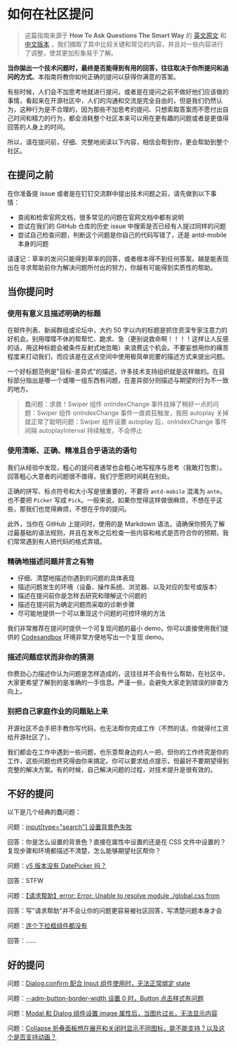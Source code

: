 # 如何在社区提问

> 这篇指南来源于 **How To Ask Questions The Smart Way** 的 [英文原文](http://www.catb.org/~esr/faqs/smart-questions.html) 和 [中文版本](https://github.com/ryanhanwu/How-To-Ask-Questions-The-Smart-Way/blob/main/README-zh_CN.md) ，我们摘取了其中比较关键和常见的内容，并且对一些内容进行了调整，使其更加形象易于了解。

**当你拋出一个技术问题时，最终是否能得到有用的回答，往往取决于你所提问和追问的方式**。本指南将教你如何正确的提问以获得你满意的答案。

有些时候，人们会不加思考地就进行提问，或者是在提问之前不做好他们应该做的事情，看起来在开源社区中，人们的沟通和交流是完全自由的，但是我们仍然认为，这种行为是不合理的，因为那些不加思考的提问、只想索取答案而不愿付出自己时间和精力的行为，都会消耗整个社区本来可以用在更有趣的问题或者是更值得回答的人身上的时间。

所以，请在提问前，仔细、完整地阅读以下内容，相信会帮到你，更会帮助到整个社区。

## 在提问之前

在你准备提 issue 或者是在钉钉交流群中提出技术问题之前，请先做到以下事情：

- 查阅和检索官网文档，很多常见的问题在官网文档中都有说明
- 尝试在我们的 GitHub 仓库的历史 issue 中搜索是否已经有人提过同样的问题
- 尝试自己检查问题，判断这个问题是你自己的代码写错了，还是 antd-mobile 本身的问题

请谨记：草率的发问只能得到草率的回答，或者根本得不到任何答案。越是能表现出在寻求帮助前你为解决问题所付出的努力，你越有可能得到实质性的帮助。

## 当你提问时

### 使用有意义且描述明确的标题

在邮件列表、新闻群组或论坛中，大约 50 字以内的标题是抓住资深专家注意力的好机会。别用喋喋不休的帮帮忙、跪求、急（更别说救命啊！！！！这样让人反感的话，用这种标题会被条件反射式地忽略）来浪费这个机会。不要妄想用你的痛苦程度来打动我们，而应该是在这点空间中使用极简单扼要的描述方式来提出问题。

一个好标题范例是"目标-差异式"的描述，许多技术支持组织就是这样做的。在目标部分指出是哪一个或哪一组东西有问题，在差异部分则描述与期望的行为不一致的地方。

> 蠢问题：求救！Swiper 组件 onIndexChange 事件挂掉了稍好一点的问题：Swiper 组件 onIndexChange 事件一直疯狂触发，我把 autoplay 关掉就正常了聪明问题：Swiper 组件设置 autoplay 后，onIndexChange 事件间隔 autoplayInterval 持续触发，不会停止

### 使用清晰、正确、精准且合乎语法的语句

我们从经验中发现，粗心的提问者通常也会粗心地写程序与思考（我敢打包票）。回答粗心大意者的问题很不值得，我们宁愿把时间耗在别处。

正确的拼写、标点符号和大小写是很重要的，不要将 `antd-mobile` 混淆为 `antm`，也不要把 `Picker` 写成 `Pick`。一般来说，如果你觉得这样做很麻烦，不想在乎这些，那我们也觉得麻烦，不想在乎你的提问。

此外，当你在 GitHub 上提问时，使用的是 Markdown 语法，请确保你预先了解过最基础的语法规则，并且在发布之后检查一些内容和格式是否符合你的预期，我们常常遇到有人把代码的格式弄错。

### 精确地描述问题并言之有物

- 仔细、清楚地描述你遇到的问题的具体表现
- 描述问题发生的环境（设备、操作系统、浏览器、以及对应的型号或版本）
- 描述在提问前你是怎样去研究和理解这个问题的
- 描述在提问前为确定问题而采取的诊断步骤
- 尽可能地提供一个可以重现这个问题的可控环境的方法

我们非常推荐在提问时提供一个可复现问题的最小 demo，你可以直接使用我们提供的 [Codesandbox](https://codesandbox.io/s/antd-mobile-snrxr?file=/src/App.tsx) 环境非常方便地写出一个复现 demo。

### 描述问题症状而非你的猜测

你费劲心力描述你认为问题是怎样造成的，这往往并不会有什么帮助，在社区中，大家更希望了解到的是准确的一手信息。严谨一些，会避免大家走到错误的排查方向上。

### 别把自己家庭作业的问题贴上来

开源社区不会手把手教你写代码，也无法帮你完成工作（不然的话，你就得付工资给开源社区了）。

我们都会在工作中遇到一些问题，也乐意帮身边的人一把，但你的工作终究是你的工作，这些问题也终究得由你来搞定。你可以要求给点提示，但最好不要期望得到完整的解决方案。有的时候，自己解决问题的过程，对技术提升是很有效的。

## 不好的提问

以下是几个经典的蠢问题：

问题：[input\[type="search"\] 设置背景色失败](https://github.com/ant-design/ant-design-mobile/issues/4684)

回答：你是怎么设置的背景色？直接在属性中设置的还是在 CSS 文件中设置的？复现步骤和环境都描述不清楚，怎么能够期望社区帮你？

问题：[v5 版本没有 DatePicker 吗？](https://github.com/ant-design/ant-design-mobile/issues/4700)

回答：STFW

问题：[【请求帮助】error: Error: Unable to resolve module ./global.css from](https://github.com/ant-design/ant-design-mobile/issues/4687)

回答：写"请求帮助"并不会让你的问题更容易被社区回答，写清楚问题本身才会

问题：[连个下拉框组件都没有](https://github.com/ant-design/ant-design-mobile/issues/4720)

回答：……

## 好的提问

问题：[Dialog.confirm 配合 Input 组件使用时，无法正常绑定 state](https://github.com/ant-design/ant-design-mobile/issues/4762)

问题：[--adm-button-border-width 设置 0 时，Button 点击样式有问题](https://github.com/ant-design/ant-design-mobile/issues/4709)

问题：[Modal 和 Dialog 组件设置 image 属性后，当图片过长，无法显示内容](https://github.com/ant-design/ant-design-mobile/issues/4712)

问题：[Collapse 折叠面板想在展开和关闭时显示不同图标，能不能支持？以及这个是否支持动画？](https://github.com/ant-design/ant-design-mobile/issues/4545)
